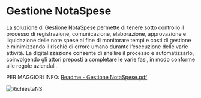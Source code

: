 # Gestione NotaSpese
La soluzione di Gestione NotaSpese permette di tenere sotto controllo il processo di registrazione, comunicazione, elaborazione, approvazione e liquidazione delle note spese al fine di monitorare tempi e costi di gestione e minimizzando il rischio di errore umano durante l’esecuzione delle varie attività. 
La digitalizzazione consente di snellire il processo e automatizzarlo, coinvolgendo gli attori preposti a completare le varie fasi, in modo conforme alle regole aziendali.

PER MAGGIORI INFO: [Readme - Gestione NotaSpese.pdf](https://github.com/Jamio-openwork/Gestione-NotaSpese/files/6802446/Readme.-.Gestione.NotaSpese.pdf)

![RichiestaNS](https://user-images.githubusercontent.com/86653778/125294060-4328b080-e324-11eb-8a33-4b4cb1a498a3.png)
